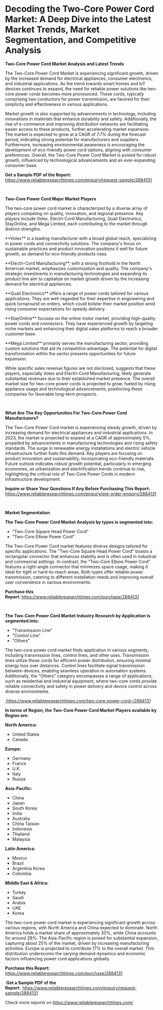 <p><h1>Decoding the Two-Core Power Cord Market: A Deep Dive into the Latest Market Trends, Market Segmentation, and Competitive Analysis</h1></p><p><strong>Two-Core Power Cord Market Analysis and Latest Trends</strong></p>
<p><p>The Two-Core Power Cord Market is experiencing significant growth, driven by the increased demand for electrical appliances, consumer electronics, and industrial applications. As the trend towards smart homes and IoT devices continues to expand, the need for reliable power solutions like two-core power cords becomes more pronounced. These cords, typically comprising two conductors for power transmission, are favored for their simplicity and effectiveness in various applications.</p><p>Market growth is also supported by advancements in technology, including innovations in materials that enhance durability and safety. Additionally, the rise of e-commerce and improving distribution networks are facilitating easier access to these products, further accelerating market expansion. The market is expected to grow at a CAGR of 7.7% during the forecast period, indicating strong potential for manufacturers and suppliers. Furthermore, increasing environmental awareness is encouraging the development of eco-friendly power cord options, aligning with consumer preferences. Overall, the Two-Core Power Cord Market is poised for robust growth, influenced by technological advancements and an ever-expanding consumer base.</p></p>
<p><strong>Get a Sample PDF of the Report:&nbsp;</strong> <a href="https://www.reliableresearchtimes.com/enquiry/request-sample/2884131?utm_campaign=3137&utm_medium=2&utm_source=Github&utm_content=ia&utm_term=13032025&utm_id=two-core-power-cord">https://www.reliableresearchtimes.com/enquiry/request-sample/2884131</a></p>
<p>&nbsp;</p>
<p><strong>Two-Core Power Cord Major Market Players</strong></p>
<p><p>The two-core power cord market is characterized by a diverse array of players competing on quality, innovation, and regional presence. Key players include Volex, Electri-Cord Manufacturing, Quail Electronics, StayOnline, and Mega Limited, each contributing to the market through distinct strengths.</p><p>**Volex** is a leading manufacturer with a broad global reach, specializing in power cords and connectivity solutions. The company's focus on sustainable practices and product innovation positions it well for future growth, as demand for eco-friendly products rises.</p><p>**Electri-Cord Manufacturing**, with a strong foothold in the North American market, emphasizes customization and quality. The company's strategic investments in manufacturing technologies and expanding its product line aim to capitalize on market growth driven by the increasing demand for electrical appliances.</p><p>**Quail Electronics** offers a range of power cords tailored for various applications. They are well-regarded for their expertise in engineering and quick turnaround on orders, which could bolster their market position amid rising consumer expectations for speedy delivery.</p><p>**StayOnline** focuses on the online motor market, providing high-quality power cords and connectors. They have experienced growth by targeting niche markets and enhancing their digital sales platforms to reach a broader customer base.</p><p>**Mega Limited** primarily serves the manufacturing sector, providing custom solutions that aid its competitive advantage. The potential for digital transformation within the sector presents opportunities for future expansion.</p><p>While specific sales revenue figures are not disclosed,  suggests that these players, especially Volex and Electri-Cord Manufacturing, likely generate substantial revenues due to their established market presence. The overall market size for two-core power cords is projected to grow, fueled by rising appliance usage and technological advancements, positioning these companies for favorable long-term prospects.</p></p>
<p>&nbsp;</p>
<p><strong>What Are The Key Opportunities For Two-Core Power Cord Manufacturers?</strong></p>
<p><p>The Two-Core Power Cord market is experiencing steady growth, driven by increasing demand for electrical appliances and industrial applications. In 2023, the market is projected to expand at a CAGR of approximately 5%, propelled by advancements in manufacturing technologies and rising safety standards. The surge in renewable energy installations and electric vehicle infrastructure further fuels this demand. Key players are focusing on product innovation and sustainability, incorporating eco-friendly materials. Future outlook indicates robust growth potential, particularly in emerging economies, as urbanization and electrification trends continue to rise, highlighting the critical role of Two-Core Power Cords in modern infrastructure development.</p></p>
<p><strong>Inquire or Share Your Questions If Any Before Purchasing This Report:</strong> <a href="https://www.reliableresearchtimes.com/enquiry/pre-order-enquiry/2884131?utm_campaign=3137&utm_medium=2&utm_source=Github&utm_content=ia&utm_term=13032025&utm_id=two-core-power-cord">https://www.reliableresearchtimes.com/enquiry/pre-order-enquiry/2884131</a></p>
<p>&nbsp;</p>
<p><strong>Market Segmentation</strong></p>
<p><strong>The Two-Core Power Cord Market Analysis by types is segmented into:</strong></p>
<p><ul><li>"Two-Core Square Head Power Cord"</li><li>"Two-Core Elbow Power Cord"</li></ul></p>
<p><p>The Two-Core Power Cord market features diverse designs tailored for specific applications. The "Two-Core Square Head Power Cord" boasts a rectangular connector that enhances stability and is often used in industrial and commercial settings. In contrast, the "Two-Core Elbow Power Cord" features a right-angle connector that minimizes space usage, making it ideal for tight or hard-to-reach areas. Both types offer reliable power transmission, catering to different installation needs and improving overall user convenience in various environments.</p></p>
<p><strong>Purchase this Report:&nbsp;</strong><a href="https://www.reliableresearchtimes.com/purchase/2884131?utm_campaign=3137&utm_medium=2&utm_source=Github&utm_content=ia&utm_term=13032025&utm_id=two-core-power-cord">https://www.reliableresearchtimes.com/purchase/2884131</a></p>
<p>&nbsp;</p>
<p><strong>The Two-Core Power Cord Market Industry Research by Application is segmented into:</strong></p>
<p><ul><li>"Transmission Line"</li><li>"Control Line"</li><li>"Others"</li></ul></p>
<p><p>The two-core power cord market finds application in various segments, including transmission lines, control lines, and other uses. Transmission lines utilize these cords for efficient power distribution, ensuring minimal energy loss over distances. Control lines facilitate signal transmission between devices, enabling seamless operation in automation systems. Additionally, the "Others" category encompasses a range of applications, such as residential and industrial equipment, where two-core cords provide reliable connectivity and safety in power delivery and device control across diverse environments.</p></p>
<p><a href="https://www.reliableresearchtimes.com/two-core-power-cord-r2884131?utm_campaign=3137&utm_medium=2&utm_source=Github&utm_content=ia&utm_term=13032025&utm_id=two-core-power-cord">&nbsp;https://www.reliableresearchtimes.com/two-core-power-cord-r2884131</a></p>
<p><strong>In terms of Region, the Two-Core Power Cord Market Players available by Region are:</strong></p>
<p>
    <p> <strong> North America: </strong>
        <ul>
            <li>United States</li>
            <li>Canada</li>
        </ul>
        </p> 
    <p> <strong> Europe: </strong>
        <ul>
            <li>Germany</li>
            <li>France</li>
            <li>U.K.</li>
            <li>Italy</li>
            <li>Russia</li>
        </ul>
        </p> 
    <p> <strong> Asia-Pacific: </strong>
        <ul>
            <li>China</li>
            <li>Japan</li>
            <li>South Korea</li>
            <li>India</li>
            <li>Australia</li>
            <li>China Taiwan</li>
            <li>Indonesia</li>
            <li>Thailand</li>
            <li>Malaysia</li>
        </ul>
        </p> 
    <p> <strong> Latin America: </strong>
        <ul>
            <li>Mexico</li>
            <li>Brazil</li>
            <li>Argentina Korea</li>
            <li>Colombia</li>
        </ul>
        </p> 
    <p> <strong> Middle East & Africa: </strong>
        <ul>
            <li>Turkey</li>
            <li>Saudi</li>
            <li>Arabia</li>
            <li>UAE</li>
            <li>Korea</li>
        </ul>
    </p>
    </p>
<p><p>The two-core power cord market is experiencing significant growth across various regions, with North America and China expected to dominate. North America holds a market share of approximately 30%, while China accounts for around 28%. The Asia-Pacific region is poised for substantial expansion, capturing about 25% of the market, driven by increasing manufacturing activities. Europe is projected to contribute 17% to the overall market. This distribution underscores the varying demand dynamics and economic factors influencing power cord applications globally.</p></p>
<p><strong>Purchase this Report: </strong><a href="https://www.reliableresearchtimes.com/purchase/2884131?utm_campaign=3137&utm_medium=2&utm_source=Github&utm_content=ia&utm_term=13032025&utm_id=two-core-power-cord">https://www.reliableresearchtimes.com/purchase/2884131</a></p>
<p>&nbsp;<strong>Get a Sample PDF of the Report:&nbsp;&nbsp;</strong><a href="https://www.reliableresearchtimes.com/enquiry/request-sample/2884131?utm_campaign=3137&utm_medium=2&utm_source=Github&utm_content=ia&utm_term=13032025&utm_id=two-core-power-cord">https://www.reliableresearchtimes.com/enquiry/request-sample/2884131</a></p>
<p><strong></strong></p>
<p>Check more reports on <a href="https://www.reliableresearchtimes.com/?utm_campaign=3137&utm_medium=2&utm_source=Github&utm_content=ia&utm_term=13032025&utm_id=two-core-power-cord">https://www.reliableresearchtimes.com/</a></p>